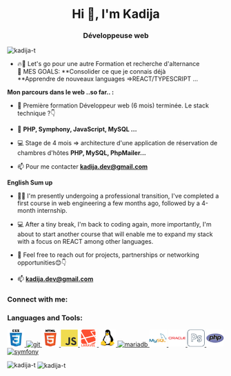 <h1 align="center">Hi 👋, I'm Kadija</h1>
<h3 align="center">Développeuse web</h3>

<p align="left"> <img src="https://komarev.com/ghpvc/?username=kadija-t&label=Profile%20views&color=0e75b6&style=flat" alt="kadija-t" /> </p>

- 🔥💪 Let's go pour une autre Formation et recherche d'alternance <br>
   📢 MES GOALS: **Consolider ce que je connais déjà <br>
                 **Apprendre de nouveaux languages =>REACT/TYPESCRIPT ... <br>
                 
<strong> Mon parcours dans le web ..so far.. : </strong> <br>
  
- 🔭 Première formation Développeur web (6 mois) terminée. Le stack technique ?👇

- 🌱 **PHP, Symphony, JavaScript, MySQL ...**
  
- 💻 Stage de 4 mois => architecture d'une application de réservation de chambres d'hôtes **PHP, MySQL, PhpMailer...**
  
- 📫 Pour me contacter **kadija.dev@gmail.com**

<strong> English Sum up</strong>

- 👩‍🎓 I'm presently undergoing a professional transition, I've completed a first course in web engineering a few months ago, followed by a 4-month internship. 

- 💻 After a tiny break, I'm back to coding again, more importantly, I'm about to start another course that will enable me to expand my stack with a focus on REACT among other languages.

- 🤝 Feel free to reach out for projects, partnerships or networking opportunities😊👇

- 📫  **kadija.dev@gmail.com**
  
<h3 align="left">Connect with me:</h3>
<p align="left">
</p>

<h3 align="left">Languages and Tools:</h3>
<p align="left"> <a href="https://www.w3schools.com/css/" target="_blank" rel="noreferrer"> <img src="https://raw.githubusercontent.com/devicons/devicon/master/icons/css3/css3-original-wordmark.svg" alt="css3" width="40" height="40"/> </a> <a href="https://git-scm.com/" target="_blank" rel="noreferrer"> <img src="https://www.vectorlogo.zone/logos/git-scm/git-scm-icon.svg" alt="git" width="40" height="40"/> </a> <a href="https://www.w3.org/html/" target="_blank" rel="noreferrer"> <img src="https://raw.githubusercontent.com/devicons/devicon/master/icons/html5/html5-original-wordmark.svg" alt="html5" width="40" height="40"/> </a> <a href="https://developer.mozilla.org/en-US/docs/Web/JavaScript" target="_blank" rel="noreferrer"> <img src="https://raw.githubusercontent.com/devicons/devicon/master/icons/javascript/javascript-original.svg" alt="javascript" width="40" height="40"/> </a> <a href="https://laravel.com/" target="_blank" rel="noreferrer"> <img src="https://raw.githubusercontent.com/devicons/devicon/master/icons/laravel/laravel-plain-wordmark.svg" alt="laravel" width="40" height="40"/> </a> <a href="https://www.linux.org/" target="_blank" rel="noreferrer"> <img src="https://raw.githubusercontent.com/devicons/devicon/master/icons/linux/linux-original.svg" alt="linux" width="40" height="40"/> </a> <a href="https://mariadb.org/" target="_blank" rel="noreferrer"> <img src="https://www.vectorlogo.zone/logos/mariadb/mariadb-icon.svg" alt="mariadb" width="40" height="40"/> </a> <a href="https://www.mysql.com/" target="_blank" rel="noreferrer"> <img src="https://raw.githubusercontent.com/devicons/devicon/master/icons/mysql/mysql-original-wordmark.svg" alt="mysql" width="40" height="40"/> </a> <a href="https://www.oracle.com/" target="_blank" rel="noreferrer"> <img src="https://raw.githubusercontent.com/devicons/devicon/master/icons/oracle/oracle-original.svg" alt="oracle" width="40" height="40"/> </a> <a href="https://www.photoshop.com/en" target="_blank" rel="noreferrer"> <img src="https://raw.githubusercontent.com/devicons/devicon/master/icons/photoshop/photoshop-line.svg" alt="photoshop" width="40" height="40"/> </a> <a href="https://www.php.net" target="_blank" rel="noreferrer"> <img src="https://raw.githubusercontent.com/devicons/devicon/master/icons/php/php-original.svg" alt="php" width="40" height="40"/> </a> <a href="https://symfony.com" target="_blank" rel="noreferrer"> <img src="https://symfony.com/logos/symfony_black_03.svg" alt="symfony" width="40" height="40"/> </a> </p>

<p><img align="left" src="https://github-readme-stats.vercel.app/api/top-langs?username=kadija-t&show_icons=true&locale=en&layout=compact" alt="kadija-t" /></p>

<p>&nbsp;<img align="center" src="https://github-readme-stats.vercel.app/api?username=kadija-t&show_icons=true&locale=en" alt="kadija-t" /></p>
